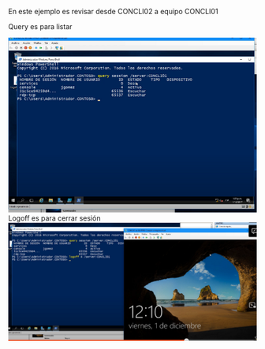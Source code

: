 En este ejemplo es revisar desde CONCLI02 a equipo CONCLI01

Query es para listar

![alt text](image-1.png)
Logoff es para cerrar sesión
![alt text](image-2.png)